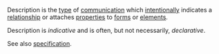 Description is the [type](https://github.com/gcassel/Modular-Organization-Terminology/blob/master/terms/type.md) of [communication](https://github.com/gcassel/Modular-Organization-Terminology/blob/master/terms/communication.md) which [intentionally](https://github.com/gcassel/Modular-Organization-Terminology/blob/master/terms/intention.md) indicates a [relationship](https://github.com/gcassel/Modular-Organization-Terminology/blob/master/terms/relationship.md) or attaches [properties](https://github.com/gcassel/Modular-Organization-Terminology/blob/master/terms/property.md) to [forms](https://github.com/gcassel/Modular-Organization-Terminology/blob/master/terms/form.md) or [elements](https://github.com/gcassel/Modular-Organization-Terminology/blob/master/terms/element.md).  

Description is *indicative* and is often, but not necessarily, *declarative*.

See also [specification](https://github.com/gcassel/Modular-Organization-Terminology/blob/master/terms/specification.md).

